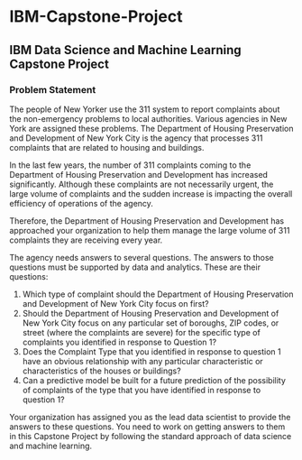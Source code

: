 # IBM-Capstone-Project
## IBM Data Science and Machine Learning Capstone Project

### Problem Statement 
The people of New Yorker use the 311 system to report complaints about the non-emergency problems to local authorities. Various agencies in New York are assigned these problems. The Department of Housing Preservation and Development of New York City is the agency that processes 311 complaints that are related to housing and buildings.

In the last few years, the number of 311 complaints coming to the Department of Housing Preservation and Development has increased significantly. Although these complaints are not necessarily urgent, the large volume of complaints and the sudden increase is impacting the overall efficiency of operations of the agency.

Therefore, the Department of Housing Preservation and Development has approached your organization to help them manage the large volume of 311 complaints they are receiving every year.

The agency needs answers to several questions. The answers to those questions must be supported by data and analytics. These are their questions:

1. Which type of complaint should the Department of Housing Preservation and Development of New York City focus on first? <br>
2. Should the Department of Housing Preservation and Development of New York City focus on any particular set of boroughs, ZIP codes, or street (where the complaints are severe) for the specific type of complaints you identified in response to Question 1? <br>
3. Does the Complaint Type that you identified in response to question 1 have an obvious relationship with any particular characteristic or characteristics of the houses or buildings? <br>
4. Can a predictive model be built for a future prediction of the possibility of complaints of the type that you have identified in response to question 1? <br>

Your organization has assigned you as the lead data scientist to provide the answers to these questions. You need to work on getting answers to them in this Capstone Project by following the standard approach of data science and machine learning.
